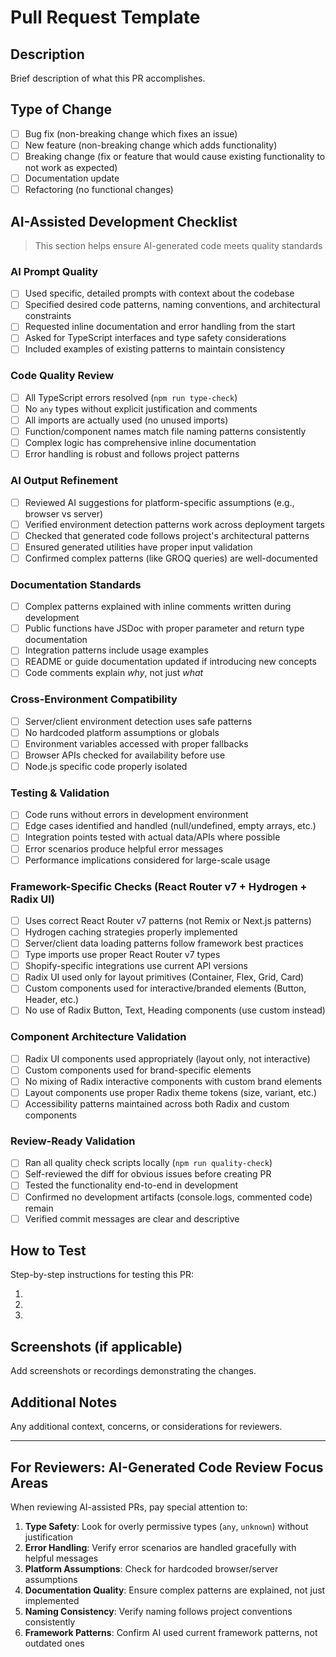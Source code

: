 # Pull Request Template

## Description

Brief description of what this PR accomplishes.

## Type of Change

- [ ] Bug fix (non-breaking change which fixes an issue)
- [ ] New feature (non-breaking change which adds functionality)
- [ ] Breaking change (fix or feature that would cause existing functionality to not work as expected)
- [ ] Documentation update
- [ ] Refactoring (no functional changes)

## AI-Assisted Development Checklist

> This section helps ensure AI-generated code meets quality standards

### AI Prompt Quality

- [ ] Used specific, detailed prompts with context about the codebase
- [ ] Specified desired code patterns, naming conventions, and architectural constraints
- [ ] Requested inline documentation and error handling from the start
- [ ] Asked for TypeScript interfaces and type safety considerations
- [ ] Included examples of existing patterns to maintain consistency

### Code Quality Review

- [ ] All TypeScript errors resolved (`npm run type-check`)
- [ ] No `any` types without explicit justification and comments
- [ ] All imports are actually used (no unused imports)
- [ ] Function/component names match file naming patterns consistently
- [ ] Complex logic has comprehensive inline documentation
- [ ] Error handling is robust and follows project patterns

### AI Output Refinement

- [ ] Reviewed AI suggestions for platform-specific assumptions (e.g., browser vs server)
- [ ] Verified environment detection patterns work across deployment targets
- [ ] Checked that generated code follows project's architectural patterns
- [ ] Ensured generated utilities have proper input validation
- [ ] Confirmed complex patterns (like GROQ queries) are well-documented

### Documentation Standards

- [ ] Complex patterns explained with inline comments written during development
- [ ] Public functions have JSDoc with proper parameter and return type documentation
- [ ] Integration patterns include usage examples
- [ ] README or guide documentation updated if introducing new concepts
- [ ] Code comments explain _why_, not just _what_

### Cross-Environment Compatibility

- [ ] Server/client environment detection uses safe patterns
- [ ] No hardcoded platform assumptions or globals
- [ ] Environment variables accessed with proper fallbacks
- [ ] Browser APIs checked for availability before use
- [ ] Node.js specific code properly isolated

### Testing & Validation

- [ ] Code runs without errors in development environment
- [ ] Edge cases identified and handled (null/undefined, empty arrays, etc.)
- [ ] Integration points tested with actual data/APIs where possible
- [ ] Error scenarios produce helpful error messages
- [ ] Performance implications considered for large-scale usage

### Framework-Specific Checks (React Router v7 + Hydrogen + Radix UI)

- [ ] Uses correct React Router v7 patterns (not Remix or Next.js patterns)
- [ ] Hydrogen caching strategies properly implemented
- [ ] Server/client data loading patterns follow framework best practices
- [ ] Type imports use proper React Router v7 types
- [ ] Shopify-specific integrations use current API versions
- [ ] Radix UI used only for layout primitives (Container, Flex, Grid, Card)
- [ ] Custom components used for interactive/branded elements (Button, Header, etc.)
- [ ] No use of Radix Button, Text, Heading components (use custom instead)

### Component Architecture Validation

- [ ] Radix UI components used appropriately (layout only, not interactive)
- [ ] Custom components used for brand-specific elements
- [ ] No mixing of Radix interactive components with custom brand elements
- [ ] Layout components use proper Radix theme tokens (size, variant, etc.)
- [ ] Accessibility patterns maintained across both Radix and custom components

### Review-Ready Validation

- [ ] Ran all quality check scripts locally (`npm run quality-check`)
- [ ] Self-reviewed the diff for obvious issues before creating PR
- [ ] Tested the functionality end-to-end in development
- [ ] Confirmed no development artifacts (console.logs, commented code) remain
- [ ] Verified commit messages are clear and descriptive

## How to Test

Step-by-step instructions for testing this PR:

1.
2.
3.

## Screenshots (if applicable)

Add screenshots or recordings demonstrating the changes.

## Additional Notes

Any additional context, concerns, or considerations for reviewers.

---

## For Reviewers: AI-Generated Code Review Focus Areas

When reviewing AI-assisted PRs, pay special attention to:

1. **Type Safety**: Look for overly permissive types (`any`, `unknown`) without justification
2. **Error Handling**: Verify error scenarios are handled gracefully with helpful messages
3. **Platform Assumptions**: Check for hardcoded browser/server assumptions
4. **Documentation Quality**: Ensure complex patterns are explained, not just implemented
5. **Naming Consistency**: Verify naming follows project conventions consistently
6. **Framework Patterns**: Confirm AI used current framework patterns, not outdated ones
